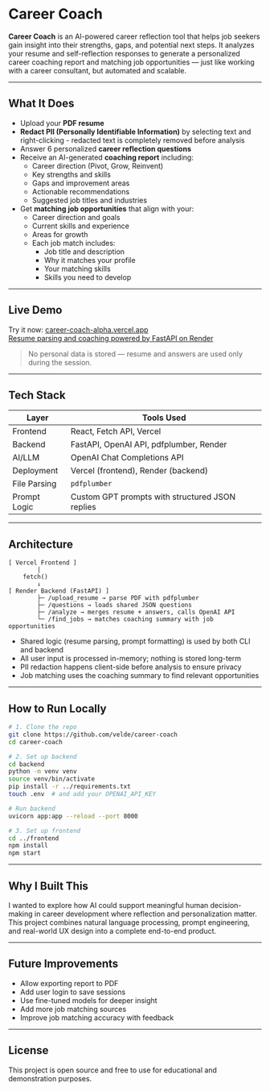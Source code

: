 # Career Coach

**Career Coach** is an AI-powered career reflection tool that helps job seekers gain insight into their strengths, gaps, and potential next steps. It analyzes your resume and self-reflection responses to generate a personalized career coaching report and matching job opportunities — just like working with a career consultant, but automated and scalable.

---

## What It Does

- Upload your **PDF resume**
- **Redact PII (Personally Identifiable Information)** by selecting text and right-clicking - redacted text is completely removed before analysis
- Answer 6 personalized **career reflection questions**
- Receive an AI-generated **coaching report** including:
  - Career direction (Pivot, Grow, Reinvent)
  - Key strengths and skills
  - Gaps and improvement areas
  - Actionable recommendations
  - Suggested job titles and industries
- Get **matching job opportunities** that align with your:
  - Career direction and goals
  - Current skills and experience
  - Areas for growth
  - Each job match includes:
    - Job title and description
    - Why it matches your profile
    - Your matching skills
    - Skills you need to develop

---

## Live Demo

Try it now: [career-coach-alpha.vercel.app](https://career-coach-alpha.vercel.app)  
[Resume parsing and coaching powered by FastAPI on Render](https://career-coach-backend.onrender.com/health)

> No personal data is stored — resume and answers are used only during the session.

---

## Tech Stack

| Layer       | Tools Used                                 |
|-------------|---------------------------------------------|
| Frontend    | React, Fetch API, Vercel                   |
| Backend     | FastAPI, OpenAI API, pdfplumber, Render    |
| AI/LLM      | OpenAI Chat Completions API               |
| Deployment  | Vercel (frontend), Render (backend)        |
| File Parsing| `pdfplumber`                              |
| Prompt Logic| Custom GPT prompts with structured JSON replies |

---

## Architecture

```
[ Vercel Frontend ]
        |
    fetch()
        ↓
[ Render Backend (FastAPI) ]
        ├─ /upload_resume → parse PDF with pdfplumber
        ├─ /questions → loads shared JSON questions
        ├─ /analyze → merges resume + answers, calls OpenAI API
        └─ /find_jobs → matches coaching summary with job opportunities
```

- Shared logic (resume parsing, prompt formatting) is used by both CLI and backend
- All user input is processed in-memory; nothing is stored long-term
- PII redaction happens client-side before analysis to ensure privacy
- Job matching uses the coaching summary to find relevant opportunities

---

## How to Run Locally

```bash
# 1. Clone the repo
git clone https://github.com/velde/career-coach
cd career-coach

# 2. Set up backend
cd backend
python -m venv venv
source venv/bin/activate
pip install -r ../requirements.txt
touch .env  # and add your OPENAI_API_KEY

# Run backend
uvicorn app:app --reload --port 8000

# 3. Set up frontend
cd ../frontend
npm install
npm start
```

---

## Why I Built This

I wanted to explore how AI could support meaningful human decision-making in career development where reflection and personalization matter. This project combines natural language processing, prompt engineering, and real-world UX design into a complete end-to-end product.

---

## Future Improvements

- Allow exporting report to PDF
- Add user login to save sessions
- Use fine-tuned models for deeper insight
- Add more job matching sources
- Improve job matching accuracy with feedback

---

## License

This project is open source and free to use for educational and demonstration purposes.